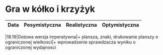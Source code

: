 # Gra w kółko i krzyżyk

|Data  |Pesymistyczna|Realistyczna|Optymistyczna|
:-------------------:|:-------------------:|:-------------------|-------------------:

|18.19|Gotowa wersja imperatywna|+ plansza, znaki, drukowanie planszy o ograniczonej wielkosci|+ wprowadzenie sprawdzacza wyniku o ograniczonej wydajnosci

